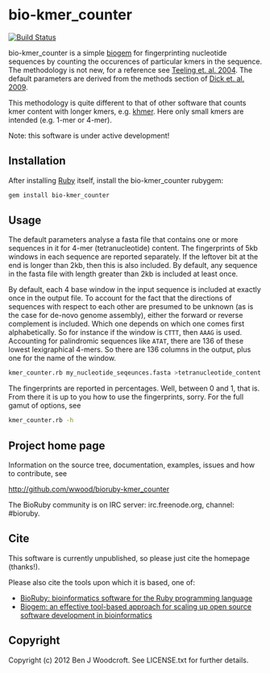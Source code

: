 # bio-kmer_counter

[![Build Status](https://secure.travis-ci.org/wwood/bioruby-kmer_counter.png)](http://travis-ci.org/wwood/bioruby-kmer_counter)

bio-kmer_counter is a simple [biogem](http://biogem.info) for fingerprinting
nucleotide sequences by counting the occurences of particular kmers in the
sequence. The methodology is not new, for a reference see [Teeling et. al. 2004](http://www.biomedcentral.com/1471-2105/5/163). The default parameters are derived from the methods section of [Dick et. al. 2009](http://genomebiology.com/content/10/8/R85).

This methodology is quite different to that of other software that counts
kmer content with longer kmers, e.g. [khmer](https://github.com/ged-lab/khmer).
Here only small kmers are intended (e.g. 1-mer or 4-mer).

Note: this software is under active development!

## Installation

After installing [Ruby](http://www.ruby-lang.org) itself, install the bio-kmer_counter rubygem:

```sh
gem install bio-kmer_counter
```

## Usage

The default parameters analyse a fasta file that contains one or more sequences in it for 4-mer (tetranucleotide)
content. The fingerprints of 5kb windows in each sequence are reported separately.
If the leftover bit at the end is longer than 2kb, then this is also included. By default, any sequence 
in the fasta file with length greater than 2kb is included at least once.

By default, each 4 base window in the input sequence is included at exactly once in the output file.
To account for the fact 
that the directions of sequences with respect to each other are presumed to be unknown (as is the
case for de-novo genome assembly), either the forward or reverse complement is included. Which one
depends on which one comes first alphabetically. So for instance if the window is ```CTTT```, then ```AAAG```
is used. Accounting for palindromic sequences like ```ATAT```, there are 136 of these lowest lexigraphical 4-mers.
So there are 136 columns in the output, plus one for the name of the window.

```sh
kmer_counter.rb my_nucleotide_seqeunces.fasta >tetranucleotide_content.csv
```

The fingerprints are reported in percentages. Well, between 0 and 1, that is.
From there it is up to you how to use the fingerprints, sorry. For the full
gamut of options, see

```sh
kmer_counter.rb -h
```

## Project home page

Information on the source tree, documentation, examples, issues and
how to contribute, see

  http://github.com/wwood/bioruby-kmer_counter

The BioRuby community is on IRC server: irc.freenode.org, channel: #bioruby.

## Cite

This software is currently unpublished, so please just cite the homepage (thanks!).

Please also cite the tools upon which it is based, one of:
  
* [BioRuby: bioinformatics software for the Ruby programming language](http://dx.doi.org/10.1093/bioinformatics/btq475)
* [Biogem: an effective tool-based approach for scaling up open source software development in bioinformatics](http://dx.doi.org/10.1093/bioinformatics/bts080)

## Copyright

Copyright (c) 2012 Ben J Woodcroft. See LICENSE.txt for further details.

